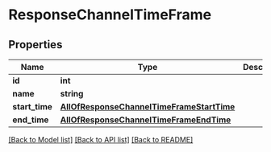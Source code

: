 # ResponseChannelTimeFrame

## Properties
Name | Type | Description | Notes
------------ | ------------- | ------------- | -------------
**id** | **int** |  | [optional] 
**name** | **string** |  | [optional] 
**start_time** | [**AllOfResponseChannelTimeFrameStartTime**](AllOfResponseChannelTimeFrameStartTime.md) |  | [optional] 
**end_time** | [**AllOfResponseChannelTimeFrameEndTime**](AllOfResponseChannelTimeFrameEndTime.md) |  | [optional] 

[[Back to Model list]](../../README.md#documentation-for-models) [[Back to API list]](../../README.md#documentation-for-api-endpoints) [[Back to README]](../../README.md)

